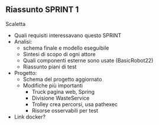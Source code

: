 ## Riassunto SPRINT 1

Scaletta
- Quali requisiti interessavano questo SPRINT
- Analisi: 
    - schema finale e modello eseguibile
    - Sintesi di scopo di ogni attore
    - Quali componenti esterne sono usate (BasicRobot22)
    - Riassunto piani di test
- Progetto:
    - Schema del progetto aggiornato
    - Modifiche più importanti
        - Truck pagina web, Spring
        - Divisione WasteService
        - Trolley crea percorsi, usa pathexec
        - Risorse osservabili per test
- Link docker?